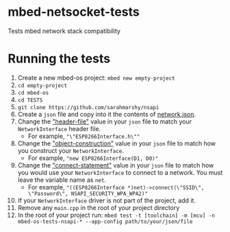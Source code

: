 # mbed-netsocket-tests
Tests mbed network stack compatibility

# Running the tests

1. Create a new mbed-os project: `mbed new empty-project`
2. `cd empty-project`
3. `cd mbed-os`
4. `cd TESTS`
5. `git clone https://github.com/sarahmarshy/nsapi`
6. Create a `json` file and copy into it the contents of [network.json](/network.json).
7. Change the ["header-file"](/network.json#L5) value in your `json` file to match your `NetworkInterface` header file.
   * For example, `"\"ESP8266Interface.h\""`
8. Change the ["object-construction"](/network.json#L8) value in your `json` file to match how you construct your `NetworkInterface`.
   * For example, `"new ESP8266Interface(D1, D0)"`
9. Change the ["connect-statement"](/network.json#L12) value in your `json` file to match how you would use your `NetworkInterface` to connect to a network. You must leave the variable name as `net`.
   * For example, `"((ESP8266Interface *)net)->connect(\"SSID\", \"Password\", NSAPI_SECURITY_WPA_WPA2)"`
10. If your `NetworkInterface` driver is not part of the project, add it.
11. Remove any `main.cpp` in the root of your project directory
12. In the root of your project run: `mbed test -t [toolchain] -m [mcu] -n mbed-os-tests-nsapi-* --app-config path/to/your/json/file`
